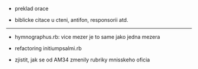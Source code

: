 * preklad orace

* biblicke citace u cteni, antifon, responsorii atd.

---

* hymnographus.rb: vice mezer je to same jako jedna mezera

* refactoring initiumpsalmi.rb

* zjistit, jak se od AM34 zmenily rubriky mnisskeho oficia
